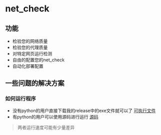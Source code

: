 # net_check

## 功能

* 检验您的网络质量
* 检验您的代理质量
* 对特定网页运行检测
* 自由的配置您的net_check
* 自动化部署配置

## 一些问题的解决方案

### 如何运行程序

* 没有python的用户直接下载我的release中的exe文件就可以了 [可执行文件](https://github.com/intmian/net_check/releases/download/1.2/net_check.exe)
* 有python的用户可以使用源码进行运行 [源码](
        net_check/net_check/net_check.py
      )

> 两者运行速度可能有少量差异
